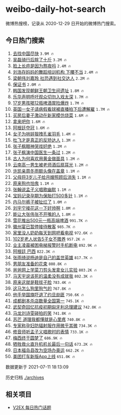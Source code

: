 # weibo-daily-hot-search

微博热搜榜，记录从 2020-12-29 日开始的微博热门搜索。

## 今日热门搜索

<!-- BEGIN -->

1. [去找中国尽快](https://s.weibo.com/weibo?q=%23%E5%8E%BB%E6%89%BE%E4%B8%AD%E5%9B%BD%E5%B0%BD%E5%BF%AB%23&Refer=top) `3.9M 🔥`
1. [吴磊骑行后胖了十斤](https://s.weibo.com/weibo?q=%23%E5%90%B4%E7%A3%8A%E9%AA%91%E8%A1%8C%E5%90%8E%E8%83%96%E4%BA%86%E5%8D%81%E6%96%A4%23&Refer=top) `3.2M 🔥`
1. [脸上长痘是因为熬夜吗](https://s.weibo.com/weibo?q=%23%E8%84%B8%E4%B8%8A%E9%95%BF%E7%97%98%E6%98%AF%E5%9B%A0%E4%B8%BA%E7%86%AC%E5%A4%9C%E5%90%97%23&Refer=top) `2.4M 🔥`
1. [刘浩存妈妈的舞蹈培训机构 下腰不当](https://s.weibo.com/weibo?q=%E5%88%98%E6%B5%A9%E5%AD%98%E5%A6%88%E5%A6%88%E7%9A%84%E8%88%9E%E8%B9%88%E5%9F%B9%E8%AE%AD%E6%9C%BA%E6%9E%84%20%E4%B8%8B%E8%85%B0%E4%B8%8D%E5%BD%93&Refer=top) `2.4M 🔥`
1. [梁朝伟刘嘉玲 社恐遇到社交达人](https://s.weibo.com/weibo?q=%E6%A2%81%E6%9C%9D%E4%BC%9F%E5%88%98%E5%98%89%E7%8E%B2%20%E7%A4%BE%E6%81%90%E9%81%87%E5%88%B0%E7%A4%BE%E4%BA%A4%E8%BE%BE%E4%BA%BA&Refer=top) `2.2M 🔥`
1. [保证书](https://s.weibo.com/weibo?q=%23%E4%BF%9D%E8%AF%81%E4%B9%A6%23&Refer=top) `2.0M 🔥`
1. [韩国发现朝鲜王朝卫生间遗址](https://s.weibo.com/weibo?q=%23%E9%9F%A9%E5%9B%BD%E5%8F%91%E7%8E%B0%E6%9C%9D%E9%B2%9C%E7%8E%8B%E6%9C%9D%E5%8D%AB%E7%94%9F%E9%97%B4%E9%81%97%E5%9D%80%23&Refer=top) `1.8M 🔥`
1. [乐华声明呼吁观众切勿入戏太深](https://s.weibo.com/weibo?q=%23%E4%B9%90%E5%8D%8E%E5%A3%B0%E6%98%8E%E5%91%BC%E5%90%81%E8%A7%82%E4%BC%97%E5%88%87%E5%8B%BF%E5%85%A5%E6%88%8F%E5%A4%AA%E6%B7%B1%23&Refer=top) `1.7M 🔥`
1. [17岁男孩喝12瓶啤酒胃险爆炸](https://s.weibo.com/weibo?q=%2317%E5%B2%81%E7%94%B7%E5%AD%A9%E5%96%9D12%E7%93%B6%E5%95%A4%E9%85%92%E8%83%83%E9%99%A9%E7%88%86%E7%82%B8%23&Refer=top) `1.7M 🔥`
1. [英国一女子请病假看球被直播拍下后遭解雇](https://s.weibo.com/weibo?q=%23%E8%8B%B1%E5%9B%BD%E4%B8%80%E5%A5%B3%E5%AD%90%E8%AF%B7%E7%97%85%E5%81%87%E7%9C%8B%E7%90%83%E8%A2%AB%E7%9B%B4%E6%92%AD%E6%8B%8D%E4%B8%8B%E5%90%8E%E9%81%AD%E8%A7%A3%E9%9B%87%23&Refer=top) `1.7M 🔥`
1. [买房后妻子激动在新家模仿烧菜](https://s.weibo.com/weibo?q=%23%E4%B9%B0%E6%88%BF%E5%90%8E%E5%A6%BB%E5%AD%90%E6%BF%80%E5%8A%A8%E5%9C%A8%E6%96%B0%E5%AE%B6%E6%A8%A1%E4%BB%BF%E7%83%A7%E8%8F%9C%23&Refer=top) `1.6M 🔥`
1. [拿来吧你](https://s.weibo.com/weibo?q=%E6%8B%BF%E6%9D%A5%E5%90%A7%E4%BD%A0&Refer=top) `1.6M 🔥`
1. [阿根廷夺冠](https://s.weibo.com/weibo?q=%23%E9%98%BF%E6%A0%B9%E5%BB%B7%E5%A4%BA%E5%86%A0%23&Refer=top) `1.6M 🔥`
1. [女子为哄娃狠拽孔雀羽毛](https://s.weibo.com/weibo?q=%23%E5%A5%B3%E5%AD%90%E4%B8%BA%E5%93%84%E5%A8%83%E7%8B%A0%E6%8B%BD%E5%AD%94%E9%9B%80%E7%BE%BD%E6%AF%9B%23&Refer=top) `1.4M 🔥`
1. [杜飞才是真正的反矫达人](https://s.weibo.com/weibo?q=%23%E6%9D%9C%E9%A3%9E%E6%89%8D%E6%98%AF%E7%9C%9F%E6%AD%A3%E7%9A%84%E5%8F%8D%E7%9F%AB%E8%BE%BE%E4%BA%BA%23&Refer=top) `1.3M 🔥`
1. [张子枫眼神哭戏好绝](https://s.weibo.com/weibo?q=%23%E5%BC%A0%E5%AD%90%E6%9E%AB%E7%9C%BC%E7%A5%9E%E5%93%AD%E6%88%8F%E5%A5%BD%E7%BB%9D%23&Refer=top) `1.2M 🔥`
1. [张子枫演中国医生一条过](https://s.weibo.com/weibo?q=%23%E5%BC%A0%E5%AD%90%E6%9E%AB%E6%BC%94%E4%B8%AD%E5%9B%BD%E5%8C%BB%E7%94%9F%E4%B8%80%E6%9D%A1%E8%BF%87%23&Refer=top) `1.2M 🔥`
1. [古人为何喜欢用黄金做面具](https://s.weibo.com/weibo?q=%23%E5%8F%A4%E4%BA%BA%E4%B8%BA%E4%BD%95%E5%96%9C%E6%AC%A2%E7%94%A8%E9%BB%84%E9%87%91%E5%81%9A%E9%9D%A2%E5%85%B7%23&Refer=top) `1.2M 🔥`
1. [云南高一男生被老师酒后扇耳光](https://s.weibo.com/weibo?q=%23%E4%BA%91%E5%8D%97%E9%AB%98%E4%B8%80%E7%94%B7%E7%94%9F%E8%A2%AB%E8%80%81%E5%B8%88%E9%85%92%E5%90%8E%E6%89%87%E8%80%B3%E5%85%89%23&Refer=top) `1.2M 🔥`
1. [许凯亲周冬雨额头像在盖章](https://s.weibo.com/weibo?q=%23%E8%AE%B8%E5%87%AF%E4%BA%B2%E5%91%A8%E5%86%AC%E9%9B%A8%E9%A2%9D%E5%A4%B4%E5%83%8F%E5%9C%A8%E7%9B%96%E7%AB%A0%23&Refer=top) `1.1M 🔥`
1. [父母将3岁儿子给月嫂照顾后消失](https://s.weibo.com/weibo?q=%23%E7%88%B6%E6%AF%8D%E5%B0%863%E5%B2%81%E5%84%BF%E5%AD%90%E7%BB%99%E6%9C%88%E5%AB%82%E7%85%A7%E9%A1%BE%E5%90%8E%E6%B6%88%E5%A4%B1%23&Refer=top) `1.1M 🔥`
1. [原来狗也怕鬼](https://s.weibo.com/weibo?q=%23%E5%8E%9F%E6%9D%A5%E7%8B%97%E4%B9%9F%E6%80%95%E9%AC%BC%23&Refer=top) `1.1M 🔥`
1. [张翰说孟子义唱歌幽默](https://s.weibo.com/weibo?q=%23%E5%BC%A0%E7%BF%B0%E8%AF%B4%E5%AD%9F%E5%AD%90%E4%B9%89%E5%94%B1%E6%AD%8C%E5%B9%BD%E9%BB%98%23&Refer=top) `1.1M 🔥`
1. [宝妈记录孕期为保胎打500多针](https://s.weibo.com/weibo?q=%23%E5%AE%9D%E5%A6%88%E8%AE%B0%E5%BD%95%E5%AD%95%E6%9C%9F%E4%B8%BA%E4%BF%9D%E8%83%8E%E6%89%93500%E5%A4%9A%E9%92%88%23&Refer=top) `1.1M 🔥`
1. [内马尔裤子被扯烂了](https://s.weibo.com/weibo?q=%23%E5%86%85%E9%A9%AC%E5%B0%94%E8%A3%A4%E5%AD%90%E8%A2%AB%E6%89%AF%E7%83%82%E4%BA%86%23&Refer=top) `1.0M 🔥`
1. [刘宇宁接花这一下好帅啊](https://s.weibo.com/weibo?q=%23%E5%88%98%E5%AE%87%E5%AE%81%E6%8E%A5%E8%8A%B1%E8%BF%99%E4%B8%80%E4%B8%8B%E5%A5%BD%E5%B8%85%E5%95%8A%23&Refer=top) `1.0M 🔥`
1. [能让大张伟张不开嘴的人](https://s.weibo.com/weibo?q=%23%E8%83%BD%E8%AE%A9%E5%A4%A7%E5%BC%A0%E4%BC%9F%E5%BC%A0%E4%B8%8D%E5%BC%80%E5%98%B4%E7%9A%84%E4%BA%BA%23&Refer=top) `1.0M 🔥`
1. [雪花推出500元一瓶高端啤酒](https://s.weibo.com/weibo?q=%23%E9%9B%AA%E8%8A%B1%E6%8E%A8%E5%87%BA500%E5%85%83%E4%B8%80%E7%93%B6%E9%AB%98%E7%AB%AF%E5%95%A4%E9%85%92%23&Refer=top) `991.7K 🔥`
1. [徽州宴已暂停接待散客](https://s.weibo.com/weibo?q=%23%E5%BE%BD%E5%B7%9E%E5%AE%B4%E5%B7%B2%E6%9A%82%E5%81%9C%E6%8E%A5%E5%BE%85%E6%95%A3%E5%AE%A2%23&Refer=top) `985.7K 🔥`
1. [家里没人奶奶每天到网吧看电视](https://s.weibo.com/weibo?q=%23%E5%AE%B6%E9%87%8C%E6%B2%A1%E4%BA%BA%E5%A5%B6%E5%A5%B6%E6%AF%8F%E5%A4%A9%E5%88%B0%E7%BD%91%E5%90%A7%E7%9C%8B%E7%94%B5%E8%A7%86%23&Refer=top) `972.6K 🔥`
1. [102岁老人状告5子女不赡养](https://s.weibo.com/weibo?q=%23102%E5%B2%81%E8%80%81%E4%BA%BA%E7%8A%B6%E5%91%8A5%E5%AD%90%E5%A5%B3%E4%B8%8D%E8%B5%A1%E5%85%BB%23&Refer=top) `957.2K 🔥`
1. [业主凌晨被困电梯报警时手机断电](https://s.weibo.com/weibo?q=%23%E4%B8%9A%E4%B8%BB%E5%87%8C%E6%99%A8%E8%A2%AB%E5%9B%B0%E7%94%B5%E6%A2%AF%E6%8A%A5%E8%AD%A6%E6%97%B6%E6%89%8B%E6%9C%BA%E6%96%AD%E7%94%B5%23&Refer=top) `892.9K 🔥`
1. [阿根廷 巴西](https://s.weibo.com/weibo?q=%E9%98%BF%E6%A0%B9%E5%BB%B7%20%E5%B7%B4%E8%A5%BF&Refer=top) `822.3K 🔥`
1. [张雨绮说杨迪是自己的盖世英雄](https://s.weibo.com/weibo?q=%23%E5%BC%A0%E9%9B%A8%E7%BB%AE%E8%AF%B4%E6%9D%A8%E8%BF%AA%E6%98%AF%E8%87%AA%E5%B7%B1%E7%9A%84%E7%9B%96%E4%B8%96%E8%8B%B1%E9%9B%84%23&Refer=top) `817.7K 🔥`
1. [男朋友准备的花束](https://s.weibo.com/weibo?q=%23%E7%94%B7%E6%9C%8B%E5%8F%8B%E5%87%86%E5%A4%87%E7%9A%84%E8%8A%B1%E6%9D%9F%23&Refer=top) `808.8K 🔥`
1. [爸爸网上学菜刀剪头发拿女儿实验](https://s.weibo.com/weibo?q=%23%E7%88%B8%E7%88%B8%E7%BD%91%E4%B8%8A%E5%AD%A6%E8%8F%9C%E5%88%80%E5%89%AA%E5%A4%B4%E5%8F%91%E6%8B%BF%E5%A5%B3%E5%84%BF%E5%AE%9E%E9%AA%8C%23&Refer=top) `803.2K 🔥`
1. [马天宇说该死的温柔没有成就我](https://s.weibo.com/weibo?q=%23%E9%A9%AC%E5%A4%A9%E5%AE%87%E8%AF%B4%E8%AF%A5%E6%AD%BB%E7%9A%84%E6%B8%A9%E6%9F%94%E6%B2%A1%E6%9C%89%E6%88%90%E5%B0%B1%E6%88%91%23&Refer=top) `802.3K 🔥`
1. [原来这就是鞋拔子脸](https://s.weibo.com/weibo?q=%23%E5%8E%9F%E6%9D%A5%E8%BF%99%E5%B0%B1%E6%98%AF%E9%9E%8B%E6%8B%94%E5%AD%90%E8%84%B8%23&Refer=top) `783.4K 🔥`
1. [这马怎么狗里狗气的](https://s.weibo.com/weibo?q=%23%E8%BF%99%E9%A9%AC%E6%80%8E%E4%B9%88%E7%8B%97%E9%87%8C%E7%8B%97%E6%B0%94%E7%9A%84%23&Refer=top) `767.8K 🔥`
1. [他手举国旗吓退了约旦劫匪](https://s.weibo.com/weibo?q=%23%E4%BB%96%E6%89%8B%E4%B8%BE%E5%9B%BD%E6%97%97%E5%90%93%E9%80%80%E4%BA%86%E7%BA%A6%E6%97%A6%E5%8A%AB%E5%8C%AA%23&Refer=top) `750.6K 🔥`
1. [成都剧本杀店数量全国第一](https://s.weibo.com/weibo?q=%23%E6%88%90%E9%83%BD%E5%89%A7%E6%9C%AC%E6%9D%80%E5%BA%97%E6%95%B0%E9%87%8F%E5%85%A8%E5%9B%BD%E7%AC%AC%E4%B8%80%23&Refer=top) `745.1K 🔥`
1. [武契奇回忆抗疫初期匈牙利总理建议](https://s.weibo.com/weibo?q=%23%E6%AD%A6%E5%A5%91%E5%A5%87%E5%9B%9E%E5%BF%86%E6%8A%97%E7%96%AB%E5%88%9D%E6%9C%9F%E5%8C%88%E7%89%99%E5%88%A9%E6%80%BB%E7%90%86%E5%BB%BA%E8%AE%AE%23&Refer=top) `742.0K 🔥`
1. [马龙刘诗雯碰拍的笑](https://s.weibo.com/weibo?q=%E9%A9%AC%E9%BE%99%E5%88%98%E8%AF%97%E9%9B%AF%E7%A2%B0%E6%8B%8D%E7%9A%84%E7%AC%91&Refer=top) `741.8K 🔥`
1. [苏芒 道理我都懂就是心里疼](https://s.weibo.com/weibo?q=%E8%8B%8F%E8%8A%92%20%E9%81%93%E7%90%86%E6%88%91%E9%83%BD%E6%87%82%E5%B0%B1%E6%98%AF%E5%BF%83%E9%87%8C%E7%96%BC&Refer=top) `740.8K 🔥`
1. [专家称孕妇防辐射服作用微乎其微](https://s.weibo.com/weibo?q=%23%E4%B8%93%E5%AE%B6%E7%A7%B0%E5%AD%95%E5%A6%87%E9%98%B2%E8%BE%90%E5%B0%84%E6%9C%8D%E4%BD%9C%E7%94%A8%E5%BE%AE%E4%B9%8E%E5%85%B6%E5%BE%AE%23&Refer=top) `734.3K 🔥`
1. [修音师听孟子义唱歌时的表情](https://s.weibo.com/weibo?q=%23%E4%BF%AE%E9%9F%B3%E5%B8%88%E5%90%AC%E5%AD%9F%E5%AD%90%E4%B9%89%E5%94%B1%E6%AD%8C%E6%97%B6%E7%9A%84%E8%A1%A8%E6%83%85%23&Refer=top) `733.1K 🔥`
1. [梅西终于圆梦了](https://s.weibo.com/weibo?q=%23%E6%A2%85%E8%A5%BF%E7%BB%88%E4%BA%8E%E5%9C%86%E6%A2%A6%E4%BA%86%23&Refer=top) `686.9K 🔥`
1. [牺牲救火直升机机长最后一句话](https://s.weibo.com/weibo?q=%23%E7%89%BA%E7%89%B2%E6%95%91%E7%81%AB%E7%9B%B4%E5%8D%87%E6%9C%BA%E6%9C%BA%E9%95%BF%E6%9C%80%E5%90%8E%E4%B8%80%E5%8F%A5%E8%AF%9D%23&Refer=top) `673.2K 🔥`
1. [日本福岛县改为空场办奥运](https://s.weibo.com/weibo?q=%23%E6%97%A5%E6%9C%AC%E7%A6%8F%E5%B2%9B%E5%8E%BF%E6%94%B9%E4%B8%BA%E7%A9%BA%E5%9C%BA%E5%8A%9E%E5%A5%A5%E8%BF%90%23&Refer=top) `662.2K 🔥`
1. [美团打车新版App上线](https://s.weibo.com/weibo?q=%23%E7%BE%8E%E5%9B%A2%E6%89%93%E8%BD%A6%E6%96%B0%E7%89%88App%E4%B8%8A%E7%BA%BF%23&Refer=top) `651.0K 🔥`

数据更新于 2021-07-11 18:13:09

<!-- END -->

历史归档 [./archives](./archives)

## 相关项目

- [V2EX 每日热门话题](https://github.com/boojack/v2ex-daily-hot-topic)
